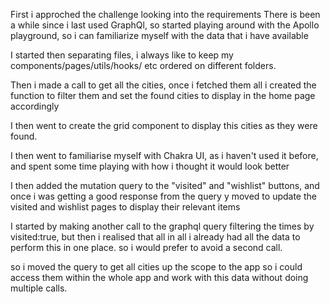 First i approched the challenge looking into the requirements
There is been a while since i last used GraphQl, so started playing around with the Apollo playground, so i can familiarize myself with the data that i have available

I started then separating files, i always like to keep my components/pages/utils/hooks/ etc ordered on different folders. 

Then i made a call to get all the cities, once i fetched them all i created the function to filter them and set the found cities to display in the home page accordingly

I then went to create the grid component to display this cities as they were found.

I then went to familiarise myself with Chakra UI, as i haven't used it before, and spent some time playing with how i thought it would look better

I then added the mutation query to the "visited" and "wishlist" buttons, and once i was getting a good response from the query y moved to update the visited and wishlist pages to display their relevant items

I started by making another call to the graphql query filtering the times by visited:true, but then i realised that all in all i already had all the data to perform this in one place. so i would prefer to avoid a second call. 

so i moved the query to get all cities up the scope to the app so i could access them within the whole app and work with this data without doing multiple calls.
